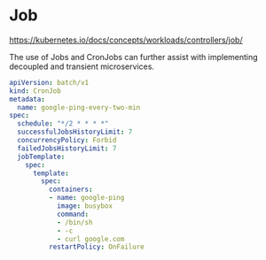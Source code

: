 # Job

https://kubernetes.io/docs/concepts/workloads/controllers/job/

The use of Jobs and CronJobs can further assist with implementing decoupled and transient microservices.

```yaml
apiVersion: batch/v1
kind: CronJob
metadata:
  name: google-ping-every-two-min
spec:
  schedule: "*/2 * * * *"
  successfulJobsHistoryLimit: 7
  concurrencyPolicy: Forbid
  failedJobsHistoryLimit: 7
  jobTemplate:
    spec:
      template:
        spec:
          containers:
          - name: google-ping
            image: busybox
            command:
            - /bin/sh
            - -c
            - curl google.com 
          restartPolicy: OnFailure
```
